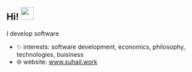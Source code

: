 ## Hi! <img src="https://media.giphy.com/media/hvRJCLFzcasrR4ia7z/giphy.gif" width="30">


I develop software

- ✨ interests: software development, economics, philosophy, technologies, buisiness
- 🌐 website: www.suhail.work
